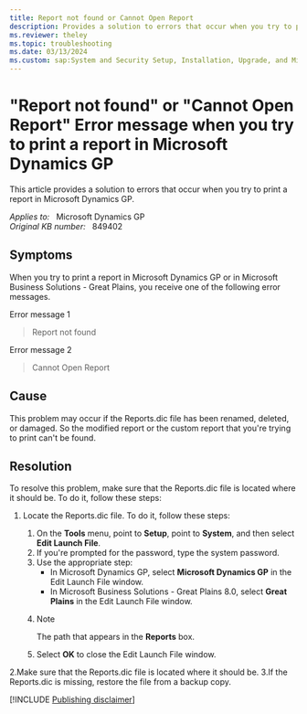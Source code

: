 ```yaml
---
title: Report not found or Cannot Open Report
description: Provides a solution to errors that occur when you try to print a report in Microsoft Dynamics GP.
ms.reviewer: theley
ms.topic: troubleshooting
ms.date: 03/13/2024
ms.custom: sap:System and Security Setup, Installation, Upgrade, and Migrations
---
```

# "Report not found" or "Cannot Open Report" Error message when you try to print a report in Microsoft Dynamics GP

This article provides a solution to errors that occur when you try to print a report in Microsoft Dynamics GP.

_Applies to:_ &nbsp; Microsoft Dynamics GP  
_Original KB number:_ &nbsp; 849402

## Symptoms

When you try to print a report in Microsoft Dynamics GP or in Microsoft Business Solutions - Great Plains, you receive one of the following error messages.

Error message 1  
> Report not found

Error message 2  
> Cannot Open Report

## Cause

This problem may occur if the Reports.dic file has been renamed, deleted, or damaged. So the modified report or the custom report that you're trying to print can't be found.

## Resolution

To resolve this problem, make sure that the Reports.dic file is located where it should be. To do it, follow these steps:

1. Locate the Reports.dic file. To do it, follow these steps:

    1. On the **Tools** menu, point to **Setup**, point to **System**, and then select **Edit Launch File**.
    1. If you're prompted for the password, type the system password.
    1. Use the appropriate step:
        - In Microsoft Dynamics GP, select **Microsoft Dynamics GP** in the Edit Launch File window.
        - In Microsoft Business Solutions - Great Plains 8.0, select **Great Plains** in the Edit Launch File window.
    1. > [!NOTE]
       > The path that appears in the **Reports** box.
    1. Select **OK** to close the Edit Launch File window.

2.Make sure that the Reports.dic file is located where it should be.
3.If the Reports.dic is missing, restore the file from a backup copy.

[!INCLUDE [Publishing disclaimer](../../includes/publishing-disclaimer.md)]
